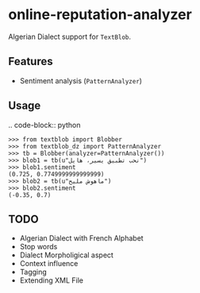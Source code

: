 # online-reputation-analyzer

Algerian Dialect support for `TextBlob`.

Features
--------

* Sentiment analysis (``PatternAnalyzer``)

Usage
-----

.. code-block:: python

    >>> from textblob import Blobber
    >>> from textblob_dz import PatternAnalyzer
    >>> tb = Blobber(analyzer=PatternAnalyzer())
    >>> blob1 = tb(u"نحب تطبيق يسير، هايل")
    >>> blob1.sentiment
    (0.725, 0.7749999999999999)
    >>> blob2 = tb(u"ماهوش مليح")
    >>> blob2.sentiment
    (-0.35, 0.7)

TODO
----

- Algerian Dialect with French Alphabet
- Stop words
- Dialect Morpholigical aspect
- Context influence
- Tagging
- Extending XML File


